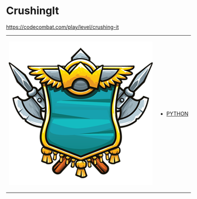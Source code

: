 # CrushingIt 

https://codecombat.com/play/level/crushing-it
<table>
<tr>
<td>

![Hero Picture](hero.png?raw=true "Hero Picture")

</td>
<td>
<ul>
<li>

[PYTHON](CrushingIt.py)

</li>
</td>
</tr>
<table>